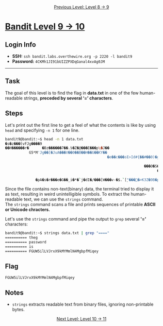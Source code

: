 <p align="center">
<a href="level-8→9.md">Previous Level: Level 8 → 9</a>
</p>

# [Bandit Level 9 → 10](https://overthewire.org/wargames/bandit/bandit10.html)

## Login Info
- **SSH:** `ssh bandit.labs.overthewire.org -p 2220 -l bandit9`
- **Password:** `4CKMh1JI91bUIZZPXDqGanal4xvAg0JM`

---

## Task 
The goal of this level is to find the flag in **data.txt** in one of the few human-readable strings, **preceded by several ‘=’ characters**.

## Steps

Let's print out the first line to get a feel of what the contents is like by using `head` and specifying `-n 1` for one line.
```bash
bandit9@bandit:~$ head -n 1 data.txt                                            
�s�z���tvFJg����9
��H������r�      �Bz������7��.ؓs�Z�@���E���p\�J��
           G5*M'Jg��[�JuA���V��0��B��H��G��KY��
                                               �e��c���sE>Id#{��#��0)�g�b��%�<��
                                                                               ��'EB�� >-��RpV�RhG�Y6�׿ʝ�4bo`K��݊��~����O"��f��zg��%���0�����a������^�����dԂS�}��&��B�Yk�Q���VN5ZTH��R�ec���ԌG�+�~�����}�Ax�fR��VK����|��F%�%����.}���5�6�a�0�`���Y�׫�$`��2�X���O�懤"�j.;����w�7\4�\�]�4/���9~T4��4��օ��Ze�ŗ�Q�:c
                                                                ���O�S�
                                                                      ���_
                                                                          [�LkoVw��d�0q�j��`�D
              �pA�s�r���е�G��_i�*�`j�dI�/���[W���v-�$.`[۪"���򂀘�>K3Z�9B�p2��7h���F�
```
Since the file contains non-text(binary) data, the terminal tried to display it as text, resulting in weird unintelligible symbols.
To extract the human-readable text, we can use the `strings` command.    
The `strings` command scans a file and prints sequences of printable **ASCII or Unicode chracters.**

Let's use the `strings` command and pipe the output to `grep` several **'='** characters:
```bash
bandit9@bandit:~$ strings data.txt | grep "===="
========== theg
========== password
========== is
========== FGUW5ilLVJrxX9kMYMmlN4MgbpfMiqey
```

## Flag 
```bash
FGUW5ilLVJrxX9kMYMmlN4MgbpfMiqey
```

## Notes
- `strings` extracts readable text from binary files, ignoring non-printable bytes.



<p align="center">
<a href="level-10→11.md">Next Level: Level 10 → 11</a>
</p>

